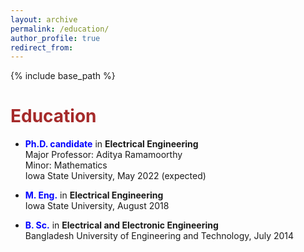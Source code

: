 ```yaml
---
layout: archive
permalink: /education/
author_profile: true
redirect_from:
---
```


{% include base_path %}

<span style="color:brown">**Education**</span>
======
* <span style="color:blue">**Ph.D. candidate**</span> in **Electrical Engineering** <br /> Major Professor: Aditya Ramamoorthy <br /> Minor: Mathematics <br /> Iowa State University, May 2022 (expected)

* <span style="color:blue">**M. Eng.**</span> in **Electrical Engineering** <br /> Iowa State University, August 2018

* <span style="color:blue">**B. Sc.**</span> in **Electrical and Electronic Engineering** <br /> Bangladesh University of Engineering and Technology, July 2014

